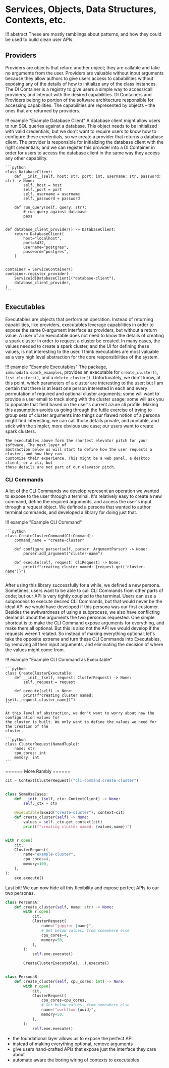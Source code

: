 # Services, Objects, Data Structures, Contexts, etc.

!!! abstract
    These are mostly ramblings about patterns, and how they could be used to build clean user APIs.

## Providers

Providers are objects that return another object; they are callable and take no arguments from
the user. Providers are valuable without input
arguments because they allow authors to give users access to cababilities without exposing any
of the details of how to initialize any of the class instances. The DI Container is a registry
to give users a simple way to access/call providers; and interact with the desired capabilities.
DI
Containers and Providers belong to portion of the software architecture responsible for
accessing capabilities. The capabilities are represented by objects – the ones that are
returned by providers.

!!! example "Example Database Client"
    A database client might allow users to run SQL queries against a database. This object
    needs to be initialized with valid credentials, but we don't want to require users to know
    how to configure these credentials, so we create a provider that returns a database client.
    The provider is responsible for initializing the database client with the right credentials;
    and we can register this provider into a DI Container in order for users to access the database
    client in the same way they access any other capability.

    ```python
    class DatabaseClient:
        def __init__(self, host: str, port: int, username: str, password: str) -> None:
            self._host = host
            self._port = port
            self._username = username
            self._password = password

        def run_query(self, query: str):
            # run query against database
            pass


    def database_client_provider() -> DatabaseClient:
        return DatabaseClient(
            host="localhost",
            port=5432,
            username="postgres",
            password="postgres",
        )


    container = ServiceContainer()
    container.register_provider(
        ServiceId[DatabaseClient]("database-client"),
        database_client_provider,
    )
    ```

## Executables

Executables are objects that perform an operation. Instead of returning capabilities, like
providers, executables leverage capabilities in order to expose the same 0-argument interface as
providers, but without a return value. A user of an executable does not need to know the
details of creating a spark cluster in order to request a cluster be created. In many cases,
the values needed to create a spark cluster, and the UI for defining these values, is not
interesting to the user. I think executables are most valuable as a very high level abstraction
for the core responsibilities of the system.

!!! example "Example Executables"
    The package, `immunodata.spark_examples`, provides an executable for `create_cluster()`,
    `list_clusters()`, and a `delete_cluster()`. Unfortunately, we don't know, at this point,
    which parameters of a cluster are interesting to the user; but I am certain that there is
    at least one person interested in each and every permutation of required and optional
    cluster arguments; some will want to provide a user email to track along with the cluster
    usage; some will ask you to populate that field based on the user's current azure cli
    profile. Making this assumption avoids us going through the futile exercise of trying to
    group sets of cluster arguments into things our flawed notion of a persona might find
    interesting, we can call those details private, and puntable, and stick with the simpler, more
    obvious use case; our users want to create spark clusters.

    The executables above form the shortest elevator pitch for your software. The next layer of
    abstraction below us will start to define how the user requests a cluster, and how they can
    customize their experience. This might be a web panel, a desktop client, or a cli, but
    those details are not part of our elevator pitch.

### CLI Commands

A lot of the CLI Commands we develop represent an operation we wanted to expose to the user
through a terminal. It's relatively easy to create a new command, define the required arguments,
and access the user's input through a request object. We defined a persona that wanted to
author terminal commands, and developed a library for doing just that.

!!! example "Example CLI Command"

    ```python
    class CreateClusterCommand(CliCommand):
        command_name = "create-cluster"

        def configure_parser(self, parser: ArgumentParser) -> None:
            parser.add_argument("cluster-name")

        def execute(self, request: CliRequest) -> None:
            print(f"creating cluster named: {request.get('cluster-name')}")
    ```

After using this library successfully for a while, we defined a new persona. Sometimes, users
want to be able to call CLI Commands from other parts of code; but our API is very tightly
coupled to the terminal. Users can use a subprocess to execute desired CLI Commands, but that
would never be the ideal API we would have developed if this persona was our first customer.
Besides the awkwardness of using a subprocess, we also have conflicting demands about the
arguments the two personas requested. One simple shortcut is to make the CLI Command expose
arguments for everything, and make them all optional. But this is also not the API we would
develop if the requests weren't related. So instead of making everything optional, let's take
the opposite extreme and turn these CLI Commands into Executables, by removing all their input
arguments, and eliminating the decision of where the values might come from.

!!! example "Example CLI Command as Executable"

    ```python
    class CreateClusterExecutable:
        def __init__(self, request: ClusterRequest) -> None:
            self._request = request

        def execute(self) -> None:
            print(f"creating cluster named: {self._request.cluster_name})")
    ```

    At this level of abstraction, we don't want to worry about how the configuration values for
    the cluster is built. We only want to define the values we need for the creation of the
    cluster.

    ```python
    class ClusterRequest(NamedTuple):
        name: str
        cpu_cores: int
        memory: int
    ```

====== More Rambly ======
```python
cit = Context[ClusterRequest]("cli-command.create-cluster")


class SomeUseCases:
    def __init__(self, ctx: ContextClient) -> None:
        self._ctx = ctx

    @executable(ExeId("create-cluster"), context=cit)
    def create_cluster(self) -> None:
        values = self._ctx.get_context(cit)
        print(f"creating cluster named: {values.name})")


with r.open(
    cit,
    ClusterRequest(
        name="example-cluster",
        cpu_cores=4,
        memory=100,
    ),
):
    exe.execute()
```

Last bit! We can now hide all this flexibility and expose perfect APIs to our two personas.

```python
class PersonaA:
    def create_cluster(self, name: str) -> None:
        with r.open(
            cit,
            ClusterRequest(
                name=f"jupyter-{name}",
                # Get below values… from somewhere else
                cpu_cores=4,
                memory=50,
            ),
        ):
            self.exe.execute()

        CreateClusterExecutable(...).execute()


class PersonaB:
    def create_cluster(self, cpu_cores: int) -> None:
        with r.open(
            cit,
            ClusterRequest(
                cpu_cores=cpu_cores,
                # Get below values… from somewhere else
                name=f"workflow-{uuid}",
                memory=50,
            ),
        ):
            self.exe.execute()
```

- the foundational layer allows us to expose the perfect API
- instead of making everything optional, remove arguments
- give users hand-crafted APIs that expose just the interface they care about
- automate aware the boring wiring of contexts to executables
